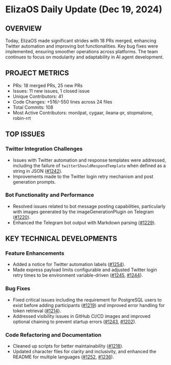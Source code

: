 # ElizaOS Daily Update (Dec 19, 2024)

## OVERVIEW 
Today, ElizaOS made significant strides with 18 PRs merged, enhancing Twitter automation and improving bot functionalities. Key bug fixes were implemented, ensuring smoother operations across platforms. The team continues to focus on modularity and adaptability in AI agent development.

## PROJECT METRICS
- PRs: 18 merged PRs, 25 new PRs
- Issues: 11 new issues, 1 closed issue
- Unique Contributors: 41
- Code Changes: +516/-550 lines across 24 files
- Total Commits: 108
- Most Active Contributors: monilpat, cygaar, ileana-pr, stopmalone, robin-rrt

## TOP ISSUES
### Twitter Integration Challenges
- Issues with Twitter automation and response templates were addressed, including the failure of `twitterShouldRespondTemplate` when defined as a string in JSON ([#1242](https://github.com/elizaos/eliza/issues/1242)).
- Improvements made to the Twitter login retry mechanism and post generation prompts.

### Bot Functionality and Performance
- Resolved issues related to bot message posting capabilities, particularly with images generated by the imageGenerationPlugin on Telegram ([#1220](https://github.com/elizaos/eliza/issues/1220)).
- Enhanced the Telegram bot output with Markdown parsing ([#1229](https://github.com/elizaos/eliza/issues/1229)).

## KEY TECHNICAL DEVELOPMENTS
### Feature Enhancements
- Added a notice for Twitter automation labels ([#1254](https://github.com/elizaos/eliza/pull/1254)).
- Made express payload limits configurable and adjusted Twitter login retry times to be environment variable-driven ([#1245](https://github.com/elizaos/eliza/pull/1245), [#1244](https://github.com/elizaos/eliza/pull/1244)).

### Bug Fixes
- Fixed critical issues including the requirement for PostgreSQL users to exist before adding participants ([#1219](https://github.com/elizaos/eliza/pull/1219)) and improved error handling for token retrieval ([#1214](https://github.com/elizaos/eliza/pull/1214)).
- Addressed visibility issues in GitHub CI/CD images and improved optional chaining to prevent startup errors ([#1243](https://github.com/elizaos/eliza/pull/1243), [#1202](https://github.com/elizaos/eliza/pull/1202)).

### Code Refactoring and Documentation
- Cleaned up scripts for better maintainability ([#1218](https://github.com/elizaos/eliza/pull/1218)).
- Updated character files for clarity and inclusivity, and enhanced the README for multiple languages ([#1252](https://github.com/elizaos/eliza/pull/1252), [#1236](https://github.com/elizaos/eliza/pull/1236)).